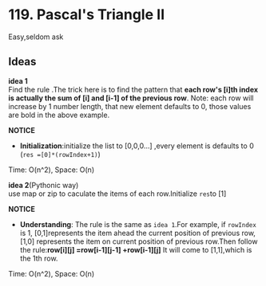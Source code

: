 # 119. Pascal's Triangle  II  

Easy,seldom ask 

## Ideas  
**idea 1**   
Find the rule .The trick here is to find the pattern that **each row's [i]th index is actually the sum of [i] and [i-1] of the previous row**. Note: each row will increase by 1 number length, that new element defaults to 0, those values are bold in the above example.   

**NOTICE**          
* **Initialization**:initialize the list to [0,0,0...] ,every element is defaults to 0 (`res =[0]*(rowIndex+1)`)            

Time: O(n^2), Space: O(n) 

**idea 2**(Pythonic way)        
use map or zip to caculate the items of each row.Initialize `res`to [1]   

**NOTICE**           
* **Understanding**: The rule is the same as `idea 1`.For example, if `rowIndex` is 1, [0,1]represents the item ahead the current position of previous row, [1,0] represents the item on current position of previous row.Then follow the rule:**row[i][j] =row[i-1][j-1] +row[i-1][j]** It will come to [1,1],which is the 1th row.       

Time: O(n^2), Space: O(n)